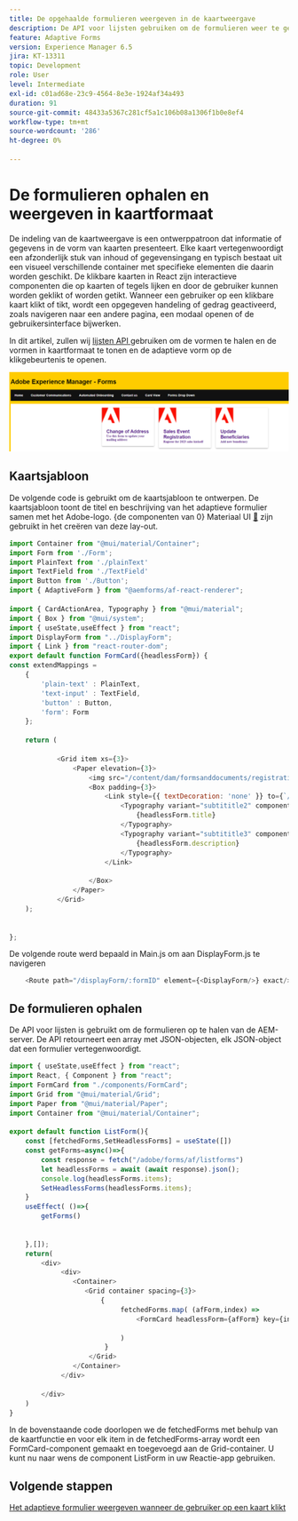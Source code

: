 ```yaml
---
title: De opgehaalde formulieren weergeven in de kaartweergave
description: De API voor lijsten gebruiken om de formulieren weer te geven
feature: Adaptive Forms
version: Experience Manager 6.5
jira: KT-13311
topic: Development
role: User
level: Intermediate
exl-id: c01ad68e-23c9-4564-8e3e-1924af34a493
duration: 91
source-git-commit: 48433a5367c281cf5a1c106b08a1306f1b0e8ef4
workflow-type: tm+mt
source-wordcount: '286'
ht-degree: 0%

---
```


# De formulieren ophalen en weergeven in kaartformaat

De indeling van de kaartweergave is een ontwerppatroon dat informatie of gegevens in de vorm van kaarten presenteert. Elke kaart vertegenwoordigt een afzonderlijk stuk van inhoud of gegevensingang en typisch bestaat uit een visueel verschillende container met specifieke elementen die daarin worden geschikt.
De klikbare kaarten in React zijn interactieve componenten die op kaarten of tegels lijken en door de gebruiker kunnen worden geklikt of worden getikt. Wanneer een gebruiker op een klikbare kaart klikt of tikt, wordt een opgegeven handeling of gedrag geactiveerd, zoals navigeren naar een andere pagina, een modaal openen of de gebruikersinterface bijwerken.

In dit artikel, zullen wij [ lijsten API ](https://opensource.adobe.com/aem-forms-af-runtime/api/#tag/List-Forms/operation/listForms) gebruiken om de vormen te halen en de vormen in kaartformaat te tonen en de adaptieve vorm op de klikgebeurtenis te openen.

![ kaart-mening ](./assets/card-view-forms.png)

## Kaartsjabloon

De volgende code is gebruikt om de kaartsjabloon te ontwerpen. De kaartsjabloon toont de titel en beschrijving van het adaptieve formulier samen met het Adobe-logo. {de componenten van 0} Materiaal UI [&#128279;](https://mui.com/) zijn gebruikt in het creëren van deze lay-out.



```javascript
import Container from "@mui/material/Container";
import Form from './Form';
import PlainText from './plainText'
import TextField from './TextField'
import Button from './Button';
import { AdaptiveForm } from "@aemforms/af-react-renderer";

import { CardActionArea, Typography } from "@mui/material";
import { Box } from "@mui/system";
import { useState,useEffect } from "react";
import DisplayForm from "../DisplayForm";
import { Link } from "react-router-dom";
export default function FormCard({headlessForm}) {
const extendMappings =
    {
        'plain-text' : PlainText,
        'text-input' : TextField,
        'button' : Button,
        'form': Form
    };
   
    return (
        
            <Grid item xs={3}>
                <Paper elevation={3}>
                    <img src="/content/dam/formsanddocuments/registrationform/jcr:content/renditions/cq5dam.thumbnail.48.48.png" className="img"/>
                    <Box padding={3}>
                        <Link style={{ textDecoration: 'none' }} to={`/displayForm${headlessForm.id}`}>
                            <Typography variant="subtititle2" component="h2">
                                {headlessForm.title}
                            </Typography>
                            <Typography variant="subtititle3" component="h4">
                                {headlessForm.description}
                            </Typography>
                        </Link>
                
                    </Box>
                </Paper>
            </Grid>
    );
    

};
```

De volgende route werd bepaald in Main.js om aan DisplayForm.js te navigeren

```javascript
    <Route path="/displayForm/:formID" element={<DisplayForm/>} exact/>
```

## De formulieren ophalen

De API voor lijsten is gebruikt om de formulieren op te halen van de AEM-server. De API retourneert een array met JSON-objecten, elk JSON-object dat een formulier vertegenwoordigt.

```javascript
import { useState,useEffect } from "react";
import React, { Component } from "react";
import FormCard from "./components/FormCard";
import Grid from "@mui/material/Grid";
import Paper from "@mui/material/Paper";
import Container from "@mui/material/Container";
 
export default function ListForm(){
    const [fetchedForms,SetHeadlessForms] = useState([])
    const getForms=async()=>{
        const response = fetch("/adobe/forms/af/listforms")
        let headlessForms = await (await response).json();
        console.log(headlessForms.items);
        SetHeadlessForms(headlessForms.items);
    }
    useEffect( ()=>{
        getForms()
        

    },[]);
    return(
        <div>
             <div>
                <Container>
                   <Grid container spacing={3}>
                       {
                            fetchedForms.map( (afForm,index) =>
                                <FormCard headlessForm={afForm} key={index}/>
                         
                            )
                        }
                    </Grid>
                </Container>
             </div>

        </div>
    )
}
```

In de bovenstaande code doorlopen we de fetchedForms met behulp van de kaartfunctie en voor elk item in de fetchedForms-array wordt een FormCard-component gemaakt en toegevoegd aan de Grid-container. U kunt nu naar wens de component ListForm in uw Reactie-app gebruiken.

## Volgende stappen

[Het adaptieve formulier weergeven wanneer de gebruiker op een kaart klikt](./open-form-card-view.md)
